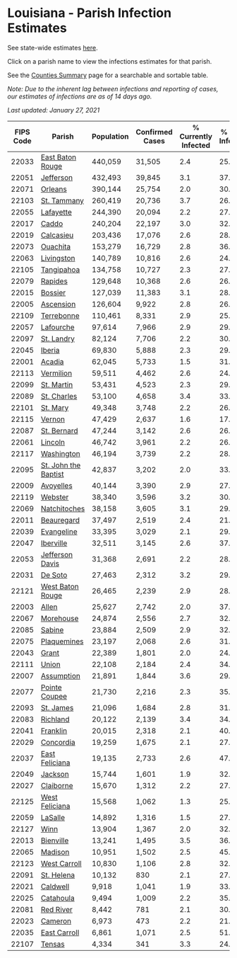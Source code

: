# Louisiana - Parish Infection Estimates

See state-wide estimates [here](/infections/us-la).

Click on a parish name to view the infections estimates for that parish.

See the [Counties Summary](/infections/summary-counties) page for a searchable and sortable table.

*Note: Due to the inherent lag between infections and reporting of cases, our estimates of infections are as of 14 days ago.*

*Last updated: January 27, 2021*

|   FIPS Code |                                       Parish |   Population |   Confirmed Cases |   % Currently Infected |   % Total Infected |
|-------------|----------------------------------------------|--------------|-------------------|------------------------|--------------------|
|       22033 |         [East Baton Rouge](east-baton-rouge) |      440,059 |            31,505 |                    2.4 |               25.2 |
|       22051 |                       [Jefferson](jefferson) |      432,493 |            39,845 |                    3.1 |               37.0 |
|       22071 |                           [Orleans](orleans) |      390,144 |            25,754 |                    2.0 |               30.6 |
|       22103 |                   [St. Tammany](st.-tammany) |      260,419 |            20,736 |                    3.7 |               26.8 |
|       22055 |                       [Lafayette](lafayette) |      244,390 |            20,094 |                    2.2 |               27.3 |
|       22017 |                               [Caddo](caddo) |      240,204 |            22,197 |                    3.0 |               32.0 |
|       22019 |                       [Calcasieu](calcasieu) |      203,436 |            17,076 |                    2.6 |               28.0 |
|       22073 |                         [Ouachita](ouachita) |      153,279 |            16,729 |                    2.8 |               36.3 |
|       22063 |                     [Livingston](livingston) |      140,789 |            10,816 |                    2.6 |               24.7 |
|       22105 |                     [Tangipahoa](tangipahoa) |      134,758 |            10,727 |                    2.3 |               27.2 |
|       22079 |                           [Rapides](rapides) |      129,648 |            10,368 |                    2.6 |               26.2 |
|       22015 |                           [Bossier](bossier) |      127,039 |            11,383 |                    3.1 |               28.1 |
|       22005 |                       [Ascension](ascension) |      126,604 |             9,922 |                    2.8 |               26.9 |
|       22109 |                     [Terrebonne](terrebonne) |      110,461 |             8,331 |                    2.9 |               25.5 |
|       22057 |                       [Lafourche](lafourche) |       97,614 |             7,966 |                    2.9 |               29.0 |
|       22097 |                     [St. Landry](st.-landry) |       82,124 |             7,706 |                    2.2 |               30.8 |
|       22045 |                             [Iberia](iberia) |       69,830 |             5,888 |                    2.3 |               29.2 |
|       22001 |                             [Acadia](acadia) |       62,045 |             5,733 |                    1.5 |               31.5 |
|       22113 |                       [Vermilion](vermilion) |       59,511 |             4,462 |                    2.6 |               24.0 |
|       22099 |                     [St. Martin](st.-martin) |       53,431 |             4,523 |                    2.3 |               29.2 |
|       22089 |                   [St. Charles](st.-charles) |       53,100 |             4,658 |                    3.4 |               33.0 |
|       22101 |                         [St. Mary](st.-mary) |       49,348 |             3,748 |                    2.2 |               26.4 |
|       22115 |                             [Vernon](vernon) |       47,429 |             2,637 |                    1.6 |               17.7 |
|       22087 |                   [St. Bernard](st.-bernard) |       47,244 |             3,142 |                    2.6 |               26.2 |
|       22061 |                           [Lincoln](lincoln) |       46,742 |             3,961 |                    2.2 |               26.3 |
|       22117 |                     [Washington](washington) |       46,194 |             3,739 |                    2.2 |               28.5 |
|       22095 | [St. John the Baptist](st.-john-the-baptist) |       42,837 |             3,202 |                    2.0 |               33.5 |
|       22009 |                       [Avoyelles](avoyelles) |       40,144 |             3,390 |                    2.9 |               27.4 |
|       22119 |                           [Webster](webster) |       38,340 |             3,596 |                    3.2 |               30.1 |
|       22069 |                 [Natchitoches](natchitoches) |       38,158 |             3,605 |                    3.1 |               29.7 |
|       22011 |                     [Beauregard](beauregard) |       37,497 |             2,519 |                    2.4 |               21.7 |
|       22039 |                     [Evangeline](evangeline) |       33,395 |             3,029 |                    2.1 |               29.6 |
|       22047 |                       [Iberville](iberville) |       32,511 |             3,145 |                    2.6 |               37.8 |
|       22053 |           [Jefferson Davis](jefferson-davis) |       31,368 |             2,691 |                    2.2 |               28.3 |
|       22031 |                           [De Soto](de-soto) |       27,463 |             2,312 |                    3.2 |               29.1 |
|       22121 |         [West Baton Rouge](west-baton-rouge) |       26,465 |             2,239 |                    2.9 |               28.7 |
|       22003 |                               [Allen](allen) |       25,627 |             2,742 |                    2.0 |               37.0 |
|       22067 |                       [Morehouse](morehouse) |       24,874 |             2,556 |                    2.7 |               32.3 |
|       22085 |                             [Sabine](sabine) |       23,884 |             2,509 |                    2.9 |               32.7 |
|       22075 |                   [Plaquemines](plaquemines) |       23,197 |             2,068 |                    2.6 |               31.3 |
|       22043 |                               [Grant](grant) |       22,389 |             1,801 |                    2.0 |               24.9 |
|       22111 |                               [Union](union) |       22,108 |             2,184 |                    2.4 |               34.1 |
|       22007 |                     [Assumption](assumption) |       21,891 |             1,844 |                    3.6 |               29.7 |
|       22077 |               [Pointe Coupee](pointe-coupee) |       21,730 |             2,216 |                    2.3 |               35.0 |
|       22093 |                       [St. James](st.-james) |       21,096 |             1,684 |                    2.8 |               31.9 |
|       22083 |                         [Richland](richland) |       20,122 |             2,139 |                    3.4 |               34.5 |
|       22041 |                         [Franklin](franklin) |       20,015 |             2,318 |                    2.1 |               40.7 |
|       22029 |                       [Concordia](concordia) |       19,259 |             1,675 |                    2.1 |               27.6 |
|       22037 |             [East Feliciana](east-feliciana) |       19,135 |             2,733 |                    2.6 |               47.6 |
|       22049 |                           [Jackson](jackson) |       15,744 |             1,601 |                    1.9 |               32.0 |
|       22027 |                       [Claiborne](claiborne) |       15,670 |             1,312 |                    2.2 |               27.6 |
|       22125 |             [West Feliciana](west-feliciana) |       15,568 |             1,062 |                    1.3 |               25.5 |
|       22059 |                           [LaSalle](lasalle) |       14,892 |             1,316 |                    1.5 |               27.8 |
|       22127 |                                 [Winn](winn) |       13,904 |             1,367 |                    2.0 |               32.1 |
|       22013 |                       [Bienville](bienville) |       13,241 |             1,495 |                    3.5 |               36.8 |
|       22065 |                           [Madison](madison) |       10,951 |             1,502 |                    2.5 |               45.2 |
|       22123 |                 [West Carroll](west-carroll) |       10,830 |             1,106 |                    2.8 |               32.2 |
|       22091 |                     [St. Helena](st.-helena) |       10,132 |               830 |                    2.1 |               27.2 |
|       22021 |                         [Caldwell](caldwell) |        9,918 |             1,041 |                    1.9 |               33.7 |
|       22025 |                       [Catahoula](catahoula) |        9,494 |             1,009 |                    2.2 |               35.4 |
|       22081 |                       [Red River](red-river) |        8,442 |               781 |                    2.1 |               30.0 |
|       22023 |                           [Cameron](cameron) |        6,973 |               473 |                    2.2 |               21.8 |
|       22035 |                 [East Carroll](east-carroll) |        6,861 |             1,071 |                    2.5 |               51.8 |
|       22107 |                             [Tensas](tensas) |        4,334 |               341 |                    3.3 |               24.6 |